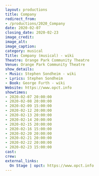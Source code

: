 ```yaml
---
layout: productions
title: Company
redirect_from:
- /productions/2020_Company
date: 2020-02-07
closing_date: 2020-02-23
image_credit:
image_alt:
image_caption:
category: musical
Title: Company (musical) - wiki
Theatre: Orange Park Community Theatre
Venue: Orange Park Community Theatre
show_details:
- Music: Stephen Sondheim - wiki
- Lyrics: Stephen Sondheim
- Book: George Furth - wiki
Website: https://www.opct.info
showtimes:
- 2020-02-07 20:00:00
- 2020-02-08 20:00:00
- 2020-02-09 15:00:00
- 2020-02-12 20:00:00
- 2020-02-13 20:00:00
- 2020-02-14 20:00:00
- 2020-02-15 20:00:00
- 2020-02-16 15:00:00
- 2020-02-20 20:00:00
- 2020-02-21 20:00:00
- 2020-02-22 20:00:00
- 2020-02-23 15:00:00
cast:
crew:
external_links:
  On Stage | opct: https://www.opct.info
---
```

